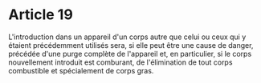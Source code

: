 # Article 19

L'introduction dans un appareil d'un corps autre que celui ou ceux qui y étaient précédemment utilisés sera, si elle peut être une cause de danger, précédée d'une purge complète de l'appareil et, en particulier, si le corps nouvellement introduit est comburant, de l'élimination de tout corps combustible et spécialement de corps gras.
